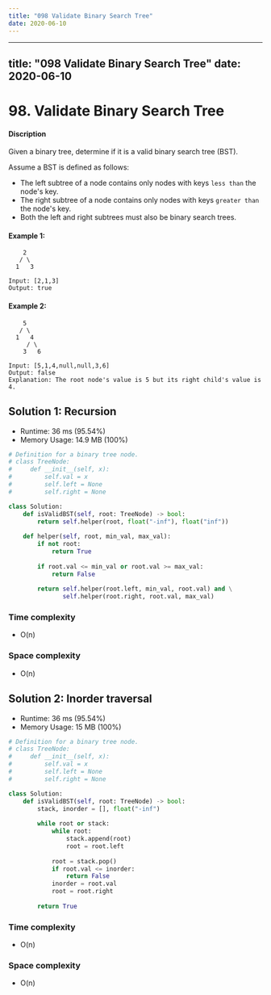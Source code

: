 ```yaml
---
title: "098 Validate Binary Search Tree"
date: 2020-06-10
---
```


---
title: "098 Validate Binary Search Tree"
date: 2020-06-10
---

# 98. Validate Binary Search Tree

#### Discription

Given a binary tree, determine if it is a valid binary search tree (BST).

Assume a BST is defined as follows:

- The left subtree of a node contains only nodes with keys `less than` the node's key.
- The right subtree of a node contains only nodes with keys `greater than` the node's key.
- Both the left and right subtrees must also be binary search trees.

#### Example 1:

```
    2
   / \
  1   3

Input: [2,1,3]
Output: true
```

#### Example 2:

```
    5
   / \
  1   4
     / \
    3   6

Input: [5,1,4,null,null,3,6]
Output: false
Explanation: The root node's value is 5 but its right child's value is 4.
```

## Solution 1: Recursion

- Runtime: 36 ms (95.54%)
- Memory Usage: 14.9 MB (100%)

```python
# Definition for a binary tree node.
# class TreeNode:
#     def __init__(self, x):
#         self.val = x
#         self.left = None
#         self.right = None

class Solution:
    def isValidBST(self, root: TreeNode) -> bool:
        return self.helper(root, float("-inf"), float("inf"))
    
    def helper(self, root, min_val, max_val):
        if not root:
            return True
        
        if root.val <= min_val or root.val >= max_val:
            return False
        
        return self.helper(root.left, min_val, root.val) and \
               self.helper(root.right, root.val, max_val)
```

### Time complexity

- O(n)

### Space complexity

- O(n)

## Solution 2:  Inorder traversal

- Runtime: 36 ms (95.54%)
- Memory Usage: 15 MB (100%)

```python
# Definition for a binary tree node.
# class TreeNode:
#     def __init__(self, x):
#         self.val = x
#         self.left = None
#         self.right = None

class Solution:
    def isValidBST(self, root: TreeNode) -> bool:
        stack, inorder = [], float("-inf")
        
        while root or stack:
            while root:
                stack.append(root)
                root = root.left
            
            root = stack.pop()
            if root.val <= inorder:
                return False
            inorder = root.val
            root = root.right
        
        return True
```

### Time complexity

- O(n)

### Space complexity

- O(n)
